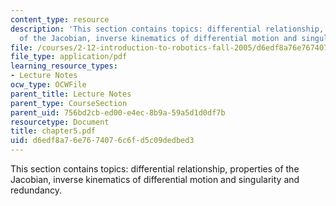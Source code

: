 ```yaml
---
content_type: resource
description: 'This section contains topics: differential relationship, properties
  of the Jacobian, inverse kinematics of differential motion and singularity and redundancy.'
file: /courses/2-12-introduction-to-robotics-fall-2005/d6edf8a76e7674076c6fd5c09dedbed3_chapter5.pdf
file_type: application/pdf
learning_resource_types:
- Lecture Notes
ocw_type: OCWFile
parent_title: Lecture Notes
parent_type: CourseSection
parent_uid: 756bd2cb-ed00-e4ec-8b9a-59a5d1d0df7b
resourcetype: Document
title: chapter5.pdf
uid: d6edf8a7-6e76-7407-6c6f-d5c09dedbed3
---
```

This section contains topics: differential relationship, properties of the Jacobian, inverse kinematics of differential motion and singularity and redundancy.

